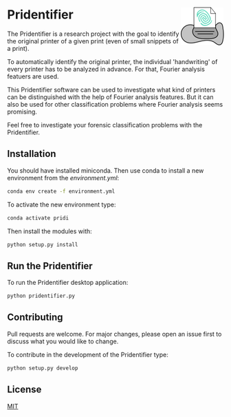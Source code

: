 # Pridentifier  <img align="right" src="design/pridi.jpg">

The Pridentifier is a research project with the goal to identify the original printer of a given print (even of small snippets of a print).

To automatically identify the original printer, the individual 'handwriting' of every printer has to be analyzed in advance. For that, Fourier analysis featuers are used.

This Pridentifier software can be used to investigate what kind of printers can be distinguished with the help of Fourier analysis features. But it can also be used for other classification problems where Fourier analysis seems promising. 

Feel free to investigate your forensic classification problems with the Pridentifier.


## Installation

You should have installed miniconda. Then use conda to install a new environment from the *environment.yml*:

```bash
conda env create -f environment.yml
```

To activate the new environment type:

```bash
conda activate pridi
```

Then install the modules with:

```bash
python setup.py install 
```


## Run the Pridentifier 

To run the Pridentifier desktop application:

```bash
python pridentifier.py
```


## Contributing
Pull requests are welcome. For major changes, please open an issue first to discuss what you would like to change.

To contribute in the development of the Pridentifier type:

```bash
python setup.py develop 
```


## License
[MIT](https://choosealicense.com/licenses/mit/)
